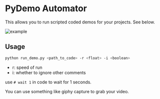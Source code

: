 # PyDemo Automator

This allows you to run scripted coded demos for your projects. See below.

![example](images/pydemo.gif?raw=true)

## Usage

```bash
python run_demo.py <path_to_code> -r <float> -i <boolean>
```

- r: speed of run
- i: whether to ignore other comments


use `# wait 1` in code to wait for 1 seconds.

You can use something like giphy capture to grab your video.